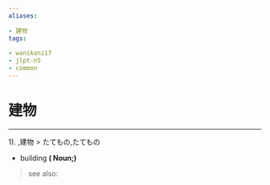 ```yaml
---
aliases:
    
- 建物
tags:
    
- wanikani17
- jlpt-n5
- common
---
```


# 建物
---
1).
,建物 > たてもの,たてもの

- building
**( Noun;)**
> see also: 
            